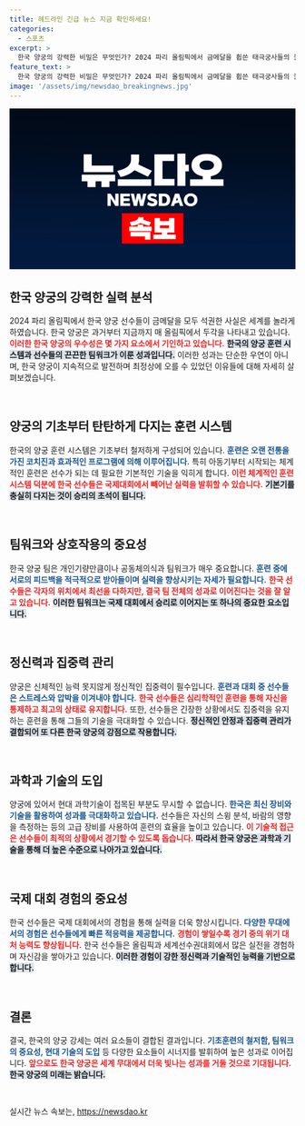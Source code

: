 ```yaml
---
title: 헤드라인 긴급 뉴스 지금 확인하세요!
categories:
  - 스포츠
excerpt: >
  한국 양궁의 강력한 비밀은 무엇인가? 2024 파리 올림픽에서 금메달을 휩쓴 태극궁사들의 놀라운 성과에 외국 기자들은 질의응답을 준비 중입니다. 이들이 어떻게 세계 최강의 자리에 올랐는지 궁금하지 않나요?
feature_text: >
  한국 양궁의 강력한 비밀은 무엇인가? 2024 파리 올림픽에서 금메달을 휩쓴 태극궁사들의 놀라운 성과에 외국 기자들은 질의응답을 준비 중입니다. 이들이 어떻게 세계 최강의 자리에 올랐는지 궁금하지 않나요?
image: '/assets/img/newsdao_breakingnews.jpg'
---
```


<p><img src="/assets/img/newsdao_breakingnews.jpg" alt="pcversion 속보" /></p>

<h2 data-ke-size="size26">한국 양궁의 강력한 실력 분석</h2>

<p data-ke-size="size16">2024 파리 올림픽에서 한국 양궁 선수들이 금메달을 모두 석권한 사실은 세계를 놀라게 하였습니다. 한국 양궁은 과거부터 지금까지 매 올림픽에서 두각을 나타내고 있습니다. <b><span style="color: #ee2323;">이러한 한국 양궁의 우수성은 몇 가지 요소에서 기인하고 있습니다.</span></b> <b><span style="background-color: #21538527;">한국의 양궁 훈련 시스템과 선수들의 끈끈한 팀워크가 이룬 성과입니다.</span></b> 이러한 성과는 단순한 우연이 아니며, 한국 양궁이 지속적으로 발전하며 최정상에 오를 수 있었던 이유들에 대해 자세히 살펴보겠습니다.</p>

<p data-ke-size="size16">&nbsp;</p>

<h2 data-ke-size="size26">양궁의 기초부터 탄탄하게 다지는 훈련 시스템</h2>

<p data-ke-size="size16">한국의 양궁 훈련 시스템은 기초부터 철저하게 구성되어 있습니다. <b><span style="color: #1a5490;">훈련은 오랜 전통을 가진 코치진과 효과적인 프로그램에 의해 이루어집니다.</span></b> 특히 아동기부터 시작되는 체계적인 훈련은 선수가 되는 데 필요한 기본적인 기술을 익히게 합니다. <b><span style="color: #ee2323;">이런 체계적인 훈련 시스템 덕분에 한국 선수들은 국제대회에서 빼어난 실력을 발휘할 수 있습니다.</span></b> <b><span style="background-color: #21538527;">기본기를 충실히 다지는 것이 승리의 초석이 됩니다.</span></b></p>

<p data-ke-size="size16">&nbsp;</p>

<h2 data-ke-size="size26">팀워크와 상호작용의 중요성</h2>

<p data-ke-size="size16">한국 양궁 팀은 개인기량만큼이나 공동체의식과 팀워크가 매우 중요합니다. <b><span style="color: #1a5490;">훈련 중에 서로의 피드백을 적극적으로 받아들이며 실력을 향상시키는 자세가 필요합니다.</span></b> <b><span style="color: #ee2323;">한국 선수들은 각자의 위치에서 최선을 다하지만, 결국 팀 전체의 성과로 이어진다는 것을 잘 알고 있습니다.</span></b> <b><span style="background-color: #21538527;">이러한 팀워크는 국제 대회에서 승리로 이어지는 또 하나의 중요한 요소입니다.</span></b></p>

<p data-ke-size="size16">&nbsp;</p>

<h2 data-ke-size="size26">정신력과 집중력 관리</h2>

<p data-ke-size="size16">양궁은 신체적인 능력 못지않게 정신적인 집중력이 필수입니다. <b><span style="color: #1a5490;">훈련과 대회 중 선수들은 스트레스와 압박을 이겨내야 합니다.</span></b> <b><span style="color: #ee2323;">한국 선수들은 심리학적인 훈련을 통해 자신을 통제하고 최고의 상태로 유지합니다.</span></b> 또한, 선수들은 긴장한 상황에서도 집중력을 유지하는 훈련을 통해 그들의 기술을 극대화할 수 있습니다. <b><span style="background-color: #21538527;">정신적인 안정과 집중력 관리가 결합되어 또 다른 한국 양궁의 강점으로 작용합니다.</span></b></p>

<p data-ke-size="size16">&nbsp;</p>

<h2 data-ke-size="size26">과학과 기술의 도입</h2>

<p data-ke-size="size16">양궁에 있어서 현대 과학기술이 접목된 부분도 무시할 수 없습니다. <b><span style="color: #1a5490;">한국은 최신 장비와 기술을 활용하여 성과를 극대화하고 있습니다.</span></b> 선수들은 자신의 스윙 분석, 바람의 영향을 측정하는 등의 고급 장비를 사용하여 훈련의 효율을 높이고 있습니다. <b><span style="color: #ee2323;">이 기술적 접근은 선수들이 최적의 상황에서 경기할 수 있도록 돕습니다.</span></b> <b><span style="background-color: #21538527;">따라서 한국 양궁은 과학과 기술을 통해 더 높은 수준으로 나아가고 있습니다.</span></b></p>

<p data-ke-size="size16">&nbsp;</p>

<h2 data-ke-size="size26">국제 대회 경험의 중요성</h2>

<p data-ke-size="size16">한국 선수들은 국제 대회에서의 경험을 통해 실력을 더욱 향상시킵니다. <b><span style="color: #1a5490;">다양한 무대에서의 경험은 선수들에게 빠른 적응력을 제공합니다.</span></b> <b><span style="color: #ee2323;">경험이 쌓일수록 경기 중의 위기 대처 능력도 향상됩니다.</span></b> 한국 선수들은 올림픽과 세계선수권대회에서 많은 실전을 경험하며 자신감을 쌓아가고 있습니다. <b><span style="background-color: #21538527;">이러한 경험이 강한 정신력과 기술적인 능력을 기반으로 합니다.</span></b></p>

<p data-ke-size="size16">&nbsp;</p>

<h2 data-ke-size="size26">결론</h2>

<p data-ke-size="size16">결국, 한국의 양궁 강세는 여러 요소들이 결합된 결과입니다. <b><span style="color: #1a5490;">기초훈련의 철저함, 팀워크의 중요성, 현대 기술의 도입</span></b> 등 다양한 요소들이 시너지를 발휘하여 높은 성과로 이어집니다. <b><span style="color: #ee2323;">앞으로도 한국 양궁은 세계 무대에서 더욱 빛나는 성과를 거둘 것으로 기대됩니다.</span></b> <b><span style="background-color: #21538527;">한국 양궁의 미래는 밝습니다.</span></b></p> 

<p data-ke-size="size16">&nbsp;</p>
실시간 뉴스 속보는, <a href="https://newsdao.kr" rel="dofollow">https://newsdao.kr</a>


